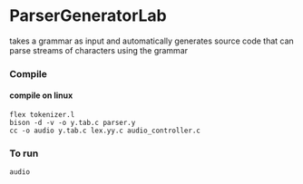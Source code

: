 # ParserGeneratorLab
 takes a grammar as input and automatically generates source code that can parse streams of characters using the grammar
 
 ### Compile
 
 #### compile on linux
 ```
flex tokenizer.l
bison -d -v -o y.tab.c parser.y
cc -o audio y.tab.c lex.yy.c audio_controller.c
```
### To run
```
audio
```
